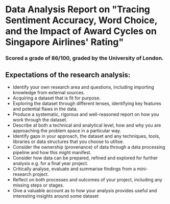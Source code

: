 # Data Analysis Report on "Tracing Sentiment Accuracy, Word Choice, and the Impact of Award Cycles on Singapore Airlines' Rating"
### Scored a grade of 86/100, graded by the University of London.

## Expectations of the research analysis:
- Identify your own research area and questions, including importing knowledge from external sources.
- Acquiring a dataset that is fit for purpose.
- Exploring the dataset through different lenses, identifying key features and potential flaws in the data.
- Produce a systematic, rigorous and well-reasoned report on how you work through the dataset.
- Describe at both a technical and analytical level, how and why you are approaching the problem space in a particular way.
- Identify gaps in your approach, the dataset and any techniques, tools, libraries or data structures that you choose to utilise.
- Consider the ownership (provenance) of data through a data processing pipeline and how this might manifest.
- Consider how data can be prepared, refined and explored for further analysis e.g. for a final year project.
- Critically analyse, evaluate and summarise findings from a mini-research project.
- Reflect on both processes and outcomes of your project, including any missing steps or stages.
- Give a valuable account as to how your analysis provides useful and interesting insights around some dataset

